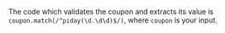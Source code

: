 The code which validates the coupon and extracts its value is `coupon.match(/^piday(\d.\d\d)$/)`, where `coupon` is your input.